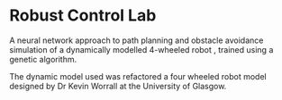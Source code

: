 # Robust Control Lab

A neural network approach to path planning and obstacle avoidance simulation of a dynamically modelled 4-wheeled robot , trained using a genetic algorithm.

The dynamic model used was refactored a four wheeled robot model designed by Dr Kevin Worrall at the University of Glasgow.
